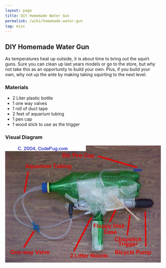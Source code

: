 ```yaml
---
layout: page
title: DIY Homemade Water Gun
permalink: /wiki/homemade-water-gun
tag: misc
---
```


## DIY Homemade Water Gun

As temperatures heat up outside, it is about time to bring out the squirt guns.  Sure you can clean up last years models or go to the store, but why not take this as an opportunity to build your own.  Plus, if you build your own, why not up the ante by making taking squirting to the next level.

###  Materials
  * 2 Liter plastic bottle
  * 1 one way valves
  * 1 roll of duct tape
  * 2 feet of aquarium tubing
  * 1 pen cap
  * 1 wood stick to use as the trigger

### Visual Diagram
![Homemade water gun](/assets/images/homemade-water-gun.jpg)